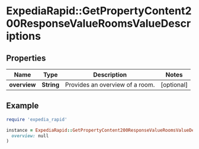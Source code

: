 # ExpediaRapid::GetPropertyContent200ResponseValueRoomsValueDescriptions

## Properties

| Name | Type | Description | Notes |
| ---- | ---- | ----------- | ----- |
| **overview** | **String** | Provides an overview of a room. | [optional] |

## Example

```ruby
require 'expedia_rapid'

instance = ExpediaRapid::GetPropertyContent200ResponseValueRoomsValueDescriptions.new(
  overview: null
)
```

